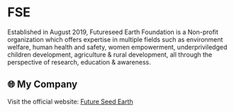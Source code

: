 # FSE
Established in August 2019, Futureseed Earth Foundation is a Non-profit organization which offers expertise in multiple fields such as environment welfare, human health and safety, women empowerment, underpriviledged children development, agriculture & rural development, all through the perspective of research, education & awareness.

## 🌐 My Company
Visit the official website: [Future Seed Earth](https://futureseedearth.com/index.php)
